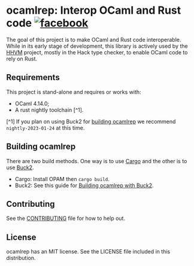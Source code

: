 # ocamlrep: Interop OCaml and Rust code [![facebook](https://circleci.com/gh/facebook/ocamlrep.svg?style=svg)](https://app.circleci.com/pipelines/github/facebook/ocamlrep)

The goal of this project is to make OCaml and Rust code interoperable. While in its early stage of development, this library is actively used by the [HHVM](https://github.com/facebook/hhvm) project, mostly in the Hack type checker, to enable OCaml code to rely on Rust.

## Requirements
This project is stand-alone and requires or works with:
  - OCaml 4.14.0;
  - A rust nightly toolchain [^1].

[^1] If you plan on using Buck2 for [building ocamlrep](#building-ocamlrep) we recommend `nightly-2023-01-24` at this time.

## Building ocamlrep

There are two build methods. One way is to use [Cargo](https://doc.rust-lang.org/cargo/guide/cargo-home.html) and the other is to use [Buck2](https://buck2.build/).

- Cargo: Install OPAM then `cargo build`.
- Buck2: See this guide for [Building ocamlrep with Buck2](README-BUCK.md).

## Contributing
See the [CONTRIBUTING](CONTRIBUTING.md) file for how to help out.

## License
ocamlrep has an MIT license. See the LICENSE file included in this distribution.
